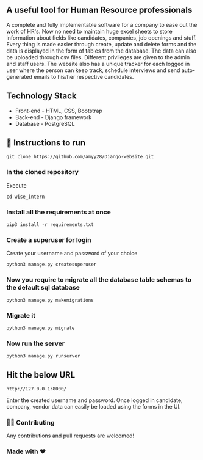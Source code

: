 ## A useful tool for Human Resource professionals

A complete and fully implementable software for a company to ease out the work of HR's. Now no need to maintain huge excel sheets to store information about fields like candidates, companies, job openings and stuff. Every thing is made easier through create, update and delete forms and the data is displayed in the form of tables from the database. The data can also be uploaded through csv files. Different privileges are given to the admin and staff users. The website also has a unique tracker for each logged in user where the person can keep track, schedule interviews and send auto-generated emails to his/her respective candidates. 

## Technology Stack

* Front-end - HTML, CSS, Bootstrap
* Back-end - Django framework
* Database - PostgreSQL


## 🔧 Instructions to run
```
git clone https://github.com/amyy28/Django-website.git
```

### In the cloned repository
Execute 
```
cd wise_intern
```

### Install all the requirements at once
```
pip3 install -r requirements.txt
```

### Create a superuser for login
Create your username and password of your choice
```
python3 manage.py createsuperuser
```

### Now you require to migrate all the database table schemas to the default sql database 
```
python3 manage.py makemigrations
```

### Migrate it
```
python3 manage.py migrate
```

### Now run the server
```
python3 manage.py runserver
```

## Hit the below URL
```http://127.0.0.1:8000/```

Enter the created username and password. Once logged in candidate, company, vendor data can easily be loaded using the forms in the UI. 

### 💁🏻 Contributing
Any contributions and pull requests are welcomed! 

### Made with :heart:

